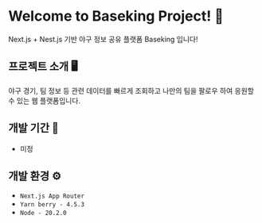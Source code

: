# Welcome to Baseking Project! 👋
Next.js + Nest.js 기반 야구 정보 공유 플랫폼 Baseking 입니다!


## 프로젝트 소개 🖥️ 
야구 경기, 팀 정보 등 관련 데이터를 빠르게 조회하고 나만의 팀을 팔로우 하여 응원할 수 있는 웹 플랫폼입니다.


## 개발 기간 📆
<ul>
  <li>미정</li>
</ul>



## 개발 환경 ⚙️
<ul>
  <li><code>Next.js App Router</code></li>
  <li><code>Yarn berry - 4.5.3</code></li>
  <li><code>Node - 20.2.0</code></li>
</ul>
